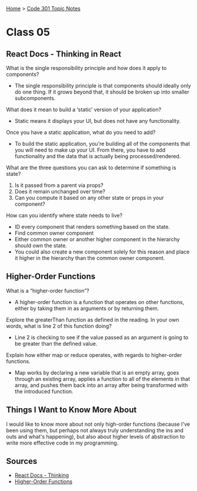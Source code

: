 [Home](../README.md) > [Code 301 Topic Notes](../301topicNotes.md)

# Class 05

## React Docs - Thinking in React

What is the single responsibility principle and how does it apply to components?

- The single responsibility principle is that components should ideally only do one thing. If it grows beyond that, it should be broken up into smaller subcomponents.

What does it mean to build a ‘static’ version of your application?

- Static means it displays your UI, but does not have any functionality.

Once you have a static application, what do you need to add?

- To build the static application, you're building all of the components that you will need to make up your UI. From there, you have to add functionality and the data that is actually being processed/rendered.

What are the three questions you can ask to determine if something is state?

1. Is it passed from a parent via props?
2. Does it remain unchanged over time?
3. Can you compute it based on any other state or props in your component?

How can you identify where state needs to live?

- ID every component that renders something based on the state.
- Find common owner component
- Either common owner or another higher component in the hierarchy should own the state.
- You could also create a new component solely for this reason and place it higher in the hierarchy than the common owner component.

## Higher-Order Functions

What is a “higher-order function”?

- A higher-order function is a function that operates on other functions, either by taking them in as arguments or by returning them.

Explore the greaterThan function as defined in the reading. In your own words, what is line 2 of this function doing?

- Line 2 is checking to see if the value passed as an argument is going to be greater than the defined value.

Explain how either map or reduce operates, with regards to higher-order functions.

- Map works by declaring a new variable that is an empty array, goes through an existing array, applies a function to all of the elements in that array, and pushes them back into an array after being transformed with the introduced function.

## Things I Want to Know More About

I would like to know more about not only high-order functions (because I've been using them, but perhaps not always truly understanding the ins and outs and what's happening), but also about higher levels of abstraction to write more effective code in my programming.

## Sources

- [React Docs - Thinking](https://reactjs.org/docs/thinking-in-react.html)
- [Higher-Order Functions](https://eloquentjavascript.net/05_higher_order.html#h_xxCc98lOBK)
